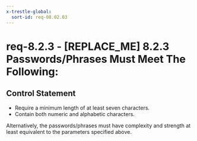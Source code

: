 ```yaml
---
x-trestle-global:
  sort-id: req-08.02.03
---
```


# req-8.2.3 - \[REPLACE_ME\] 8.2.3 Passwords/Phrases Must Meet The Following:

## Control Statement

* Require a minimum length of at least seven characters.
* Contain both numeric and alphabetic characters.

Alternatively, the passwords/phrases must have complexity
and strength at least equivalent to the parameters specified
above.
